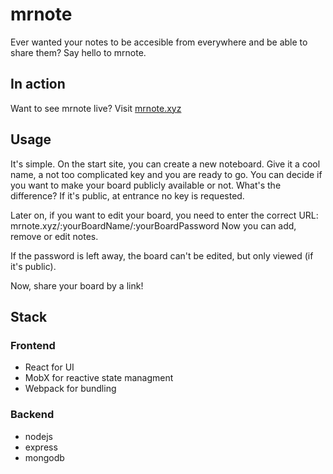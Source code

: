 # mrnote
Ever wanted your notes to be accesible from everywhere and be able to share them? Say hello to mrnote.
## In action
Want to see mrnote live?
Visit [mrnote.xyz](http://mrnote.xyz)
## Usage
It's simple.
On the start site, you can create a new noteboard.
Give it a cool name, a not too complicated key and you are ready to go.
You can decide if you want to make your board publicly available or not.
What's the difference? If it's public, at entrance no key is requested.

Later on, if you want to edit your board, you need to enter the correct URL:
	mrnote.xyz/:yourBoardName/:yourBoardPassword
Now you can add, remove or edit notes.

If the password is left away, the board can't be edited, but only viewed (if it's public).

Now, share your board by a link!

## Stack

### Frontend
- React for UI
- MobX for reactive state managment
- Webpack for bundling

### Backend
- nodejs
- express
- mongodb

